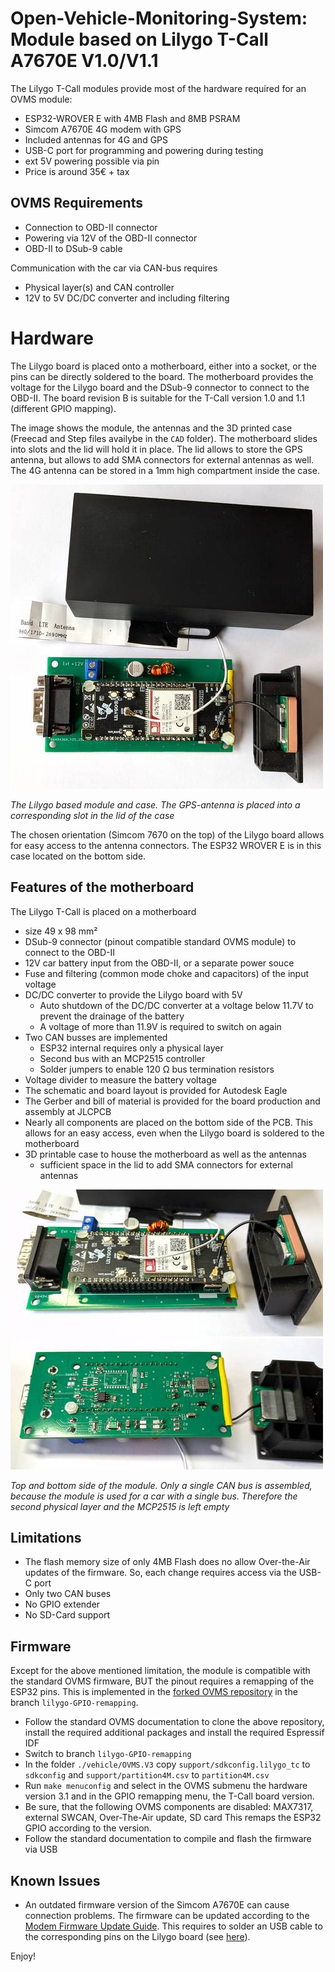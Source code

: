 Open-Vehicle-Monitoring-System: Module based on Lilygo T-Call A7670E V1.0/V1.1
==============================================================================
The Lilygo T-Call modules provide most of the hardware required for an OVMS module:
- ESP32-WROVER E with 4MB Flash and 8MB PSRAM
- Simcom A7670E 4G modem with GPS 
- Included antennas for 4G and GPS
- USB-C port for programming and powering during testing
- ext 5V powering possible via pin
- Price is around 35€ + tax

OVMS Requirements
----------------- 
- Connection to OBD-II connector
- Powering via 12V of the OBD-II connector
- OBD-II to DSub-9 cable 

Communication with the car via CAN-bus requires
- Physical layer(s) and CAN controller
- 12V to 5V DC/DC converter and including filtering

Hardware
========
The Lilygo board is placed onto a motherboard, either into a socket, or the pins can be directly soldered to the board. The motherboard provides the voltage for the Lilygo board and the DSub-9 connector to connect to the OBD-II.
The board revision B is suitable for the T-Call version 1.0 and 1.1 (different GPIO mapping).

The image shows the module, the antennas and the 3D printed case (Freecad and Step files availybe in the `CAD` folder). The motherboard slides into slots and the lid will hold it in place.
The lid allows to store the GPS antenna, but allows to add SMA connectors for external antennas as well. The 4G antenna can be stored in a 1mm high compartment inside the case.

![OVMS module based on Lilygo T-Call](/images/ovms-liulygo-module_w_case_500px.jpg)

*The Lilygo based module and case. The GPS-antenna is placed into a corresponding slot in the lid of the case*

The chosen orientation (Simcom 7670 on the top) of the Lilygo board allows for easy access to the antenna connectors. The ESP32 WROVER E is in this case located on the bottom side.  

Features of the motherboard
---------------------------
The Lilygo T-Call is placed on a motherboard 
- size 49 x 98 mm²
- DSub-9 connector (pinout compatible standard OVMS module) to connect to the OBD-II
- 12V car battery input from the OBD-II, or a separate power souce 
- Fuse and filtering (common mode choke and capacitors) of the input voltage 
- DC/DC converter to provide the Lilygo board with 5V
    - Auto shutdown of the DC/DC converter at a voltage below 11.7V to prevent the drainage of the battery
    - A voltage of more than 11.9V is required to switch on again
- Two CAN busses are implemented
    - ESP32 internal requires only a physical layer
    - Second bus with an MCP2515 controller
    - Solder jumpers to enable 120 &Omega; bus termination resistors 
- Voltage divider to measure the battery voltage
- The schematic and board layout is provided for Autodesk Eagle
- The Gerber and bill of material is provided for the board production and assembly at JLCPCB 
- Nearly all components are placed on the bottom side of the PCB. This allows for an easy access, even when the Lilygo board is soldered to the motherboard
- 3D printable case to house the motherboard as well as the antennas
    - sufficient space in the lid to add SMA connectors for external antennas

![OVMS module based on Lilygo T-Call - Top side](/images/ovms-lilygo-module_top_500px.jpg)
![OVMS module based on Lilygo T-Call - Bottom side](/images/ovms-lilygo-module_bottom_500px.jpg)

*Top and bottom side of the module. Only a single CAN bus is assembled, because the module is used for a car with a single bus. Therefore the second physical layer and the MCP2515 is left empty*

Limitations
-----------
- The flash memory size of only 4MB Flash does no allow Over-the-Air updates of the firmware. So, each change requires access via the USB-C port 
- Only two CAN buses
- No GPIO extender
- No SD-Card support

Firmware
--------
Except for the above mentioned limitation, the module is compatible with the standard OVMS firmware, BUT the pinout requires a remapping of the ESP32 pins.
This is implemented in the [forked OVMS repository](https://github.com/zbchristian/Open-Vehicle-Monitoring-System-3-Lilygo-Support) in the branch `lilygo-GPIO-remapping`. 
- Follow the standard OVMS documentation to clone the above repository, install the required additional packages and install the required Espressif IDF
- Switch to branch `lilygo-GPIO-remapping`
- In the folder `./vehicle/OVMS.V3` copy `support/sdkconfig.lilygo_tc` to `sdkconfig` and `support/partition4M.csv` to `partition4M.csv`
- Run `make menuconfig` and select in the OVMS submenu the hardware version 3.1 and in the GPIO remapping menu, the T-Call board version.
- Be sure, that the following OVMS components are disabled: MAX7317, external SWCAN, Over-The-Air update, SD card
This remaps the ESP32 GPIO according to the version.  
- Follow the standard documentation to compile and flash the firmware via USB

Known Issues
------------
- An outdated firmware version of the Simcom A7670E can cause connection problems. The firmware can be updated according to the
[Modem Firmware Update Guide](https://github.com/Xinyuan-LilyGO/LilyGO-T-A76XX/blob/main/docs/update_fw.md). 
This requires to solder an USB cable to the corresponding pins on the Lilygo board (see [here](https://github.com/Xinyuan-LilyGO/LilyGO-T-A76XX/issues/180)).

Enjoy!